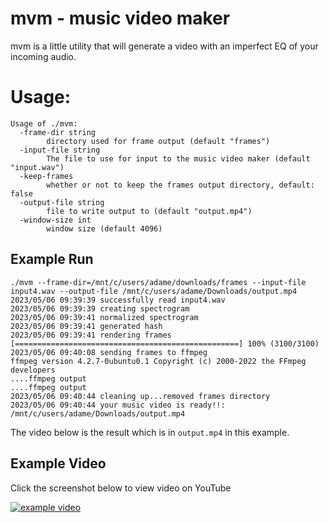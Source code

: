 # mvm - music video maker
mvm is a little utility that will generate a video with an imperfect EQ of your incoming audio.

# Usage:
```
Usage of ./mvm:
  -frame-dir string
        directory used for frame output (default "frames")
  -input-file string
        The file to use for input to the music video maker (default "input.wav")
  -keep-frames
        whether or not to keep the frames output directory, default: false
  -output-file string
        file to write output to (default "output.mp4")
  -window-size int
        window size (default 4096)
```

## Example Run
```
./mvm --frame-dir=/mnt/c/users/adame/downloads/frames --input-file input4.wav --output-file /mnt/c/users/adame/Downloads/output.mp4
2023/05/06 09:39:39 successfully read input4.wav
2023/05/06 09:39:39 creating spectrogram
2023/05/06 09:39:41 normalized spectrogram
2023/05/06 09:39:41 generated hash
2023/05/06 09:39:41 rendering frames
[==================================================] 100% (3100/3100)
2023/05/06 09:40:08 sending frames to ffmpeg
ffmpeg version 4.2.7-0ubuntu0.1 Copyright (c) 2000-2022 the FFmpeg developers
....ffmpeg output
....ffmpeg output
2023/05/06 09:40:44 cleaning up...removed frames directory
2023/05/06 09:40:44 your music video is ready!!: /mnt/c/users/adame/Downloads/output.mp4
```

The video below is the result which is in `output.mp4` in this example.

## Example Video

Click the screenshot below to view video on YouTube

[![example video](https://i.ytimg.com/vi/mg_OhM-pwA8/hqdefault.jpg)](https://www.youtube.com/watch?v=mg_OhM-pwA8)
